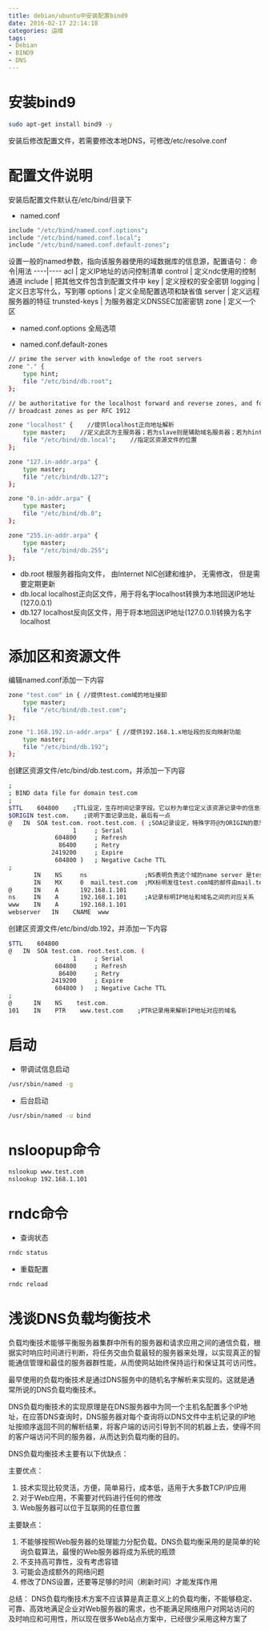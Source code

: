 ```yaml
---
title: debian/ubuntu中安装配置bind9
date: 2016-02-17 22:14:18
categories: 运维
tags: 
- Debian
- BIND9 
- DNS
---
```


# 安装bind9
```bash
sudo apt-get install bind9 -y
```
安装后修改配置文件，若需要修改本地DNS，可修改/etc/resolve.conf

# 配置文件说明
安装后配置文件默认在/etc/bind/目录下

- named.conf 
```bash
include "/etc/bind/named.conf.options";
include "/etc/bind/named.conf.local";
include "/etc/bind/named.conf.default-zones";
```

<!-- more -->

 设置一般的named参数，指向该服务器使用的域数据库的信息源，配置语句：
命令|用法
----|----
acl | 定义IP地址的访问控制清单
control | 定义ndc使用的控制通道
include | 把其他文件包含到配置文件中
key | 定义授权的安全密钥 
logging | 定义日志写什么，写到哪
options | 定义全局配置选项和缺省值
server | 定义远程服务器的特征
trunsted-keys | 为服务器定义DNSSEC加密密钥
zone | 定义一个区

- named.conf.options
全局选项

- named.conf.default-zones
```bash
// prime the server with knowledge of the root servers
zone "." {
    type hint;
    file "/etc/bind/db.root";
};

// be authoritative for the localhost forward and reverse zones, and for 
// broadcast zones as per RFC 1912

zone "localhost" {    //提供localhost正向地址解析
    type master;    //定义此区为主服务器；若为slave则是辅助域名服务器；若为hint则为互联网中根域名服务器
    file "/etc/bind/db.local";    //指定区资源文件的位置
};

zone "127.in-addr.arpa" {
    type master;
    file "/etc/bind/db.127";
};

zone "0.in-addr.arpa" {
    type master;
    file "/etc/bind/db.0";
};

zone "255.in-addr.arpa" {
    type master;
    file "/etc/bind/db.255";
};
```
- db.root
根服务器指向文件， 由Internet NIC创建和维护， 无需修改， 但是需要定期更新
- db.local
localhost正向区文件，用于将名字localhost转换为本地回送IP地址 (127.0.0.1)
- db.127
localhost反向区文件，用于将本地回送IP地址(127.0.0.1)转换为名字localhost

# 添加区和资源文件
编辑named.conf添加一下内容
```bash
zone "test.com" in { //提供test.com域的地址接卸
    type master;
    file "/etc/bind/db.test.com";
};

zone "1.168.192.in-addr.arpa" { //提供192.168.1.x地址段的反向映射功能
    type master;
    file "/etc/bind/db.192";
};
```

创建区资源文件/etc/bind/db.test.com，并添加一下内容
```bash
;
; BIND data file for domain test.com
;
$TTL	604800    ;TTL设定，生存时间记录字段。它以秒为单位定义该资源记录中的信息存放在高速缓存中的时间长度
$ORIGIN test.com.    ;说明下面记录出处，最后有一点
@	IN	SOA	test.com. root.test.com. ( ;SOA记录设定，特殊字符@为ORIGIN的意思，接在SOA后面的是授权主机和管理者信箱
			      1		; Serial
			 604800		; Refresh
			  86400		; Retry
			2419200		; Expire
			 604800 )	; Negative Cache TTL
;
       IN    NS     ns                ;NS表明负责这个域的name server 是test.com这台主机
       IN    MX     0  mail.test.com  ;MX标明发往test.com域的邮件由mail.test.com这台服务器接收
@      IN    A      192.168.1.101
ns     IN    A      192.168.1.101     ;A记录标明IP地址和域名之间的对应关系
www    IN    A	    192.168.1.101
webserver   IN    CNAME  www
```

创建区资源文件/etc/bind/db.192，并添加一下内容
```bash
$TTL	604800
@	IN	SOA	test.com. root.test.com. (
			      1		; Serial
			 604800		; Refresh
			  86400		; Retry
			2419200		; Expire
			 604800 )	; Negative Cache TTL
;
@      IN    NS    test.com.
101    IN    PTR    www.test.com    ;PTR记录用来解析IP地址对应的域名
```

# 启动
- 带调试信息启动
```bash
/usr/sbin/named -g
```
- 后台启动
```bash
/usr/sbin/named -u bind
```

# nsloopup命令
```bash
nslookup www.test.com
nslookup 192.168.1.101
```

# rndc命令
- 查询状态
```bash
rndc status
```
- 重载配置
```bash
rndc reload
```


# 浅谈DNS负载均衡技术

负载均衡技术能够平衡服务器集群中所有的服务器和请求应用之间的通信负载，根据实时响应时间进行判断，将任务交由负载最轻的服务器来处理，以实现真正的智能通信管理和最佳的服务器群性能，从而使网站始终保持运行和保证其可访问性。

最早使用的负载均衡技术是通过DNS服务中的随机名字解析来实现的。这就是通常所说的DNS负载均衡技术。

DNS负载均衡技术的实现原理是在DNS服务器中为同一个主机名配置多个IP地址，在应答DNS查询时，DNS服务器对每个查询将以DNS文件中主机记录的IP地址按顺序返回不同的解析结果，将客户端的访问引导到不同的机器上去，使得不同的客户端访问不同的服务器，从而达到负载均衡的目的。

DNS负载均衡技术主要有以下优缺点：

主要优点：
1. 技术实现比较灵活，方便，简单易行，成本低，适用于大多数TCP/IP应用
2. 对于Web应用，不需要对代码进行任何的修改
3. Web服务器可以位于互联网的任意位置

主要缺点：
1. 不能够按照Web服务器的处理能力分配负载。DNS负载均衡采用的是简单的轮询负载算法，最慢的Web服务器将成为系统的瓶颈
2. 不支持高可靠性，没有考虑容错
3. 可能会造成额外的网络问题
4. 修改了DNS设置，还要等足够的时间（刷新时间）才能发挥作用

总结：
DNS负载均衡技术方案不应该算是真正意义上的负载均衡，不能够稳定、可靠、高效地满足企业对Web服务器的需求，也不能满足网络用户对网站访问的及时响应和可用性，所以现在很多Web站点方案中，已经很少采用这种方案了

